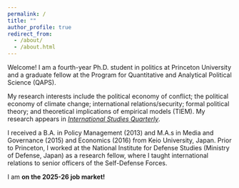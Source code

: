 ```yaml
---
permalink: /
title: ""
author_profile: true
redirect_from: 
  - /about/
  - /about.html
---
```


Welcome! I am a fourth-year Ph.D. student in politics at Princeton University and a graduate fellow at the Program for Quantitative and Analytical Political Science (QAPS).

My research interests include the political economy of conflict; the political economy of climate change; international relations/security; formal political theory; and theoretical implications of empirical models (TIEM).
My research appears in [_International Studies Quarterly_](https://doi.org/10.1093/isq/sqae023).

I received a B.A. in Policy Management (2013) and M.A.s in Media and Governance (2015) and Economics (2016) from Keio University, Japan. Prior to Princeton, I worked at the National Institute for Defense Studies (Ministry of Defense, Japan) as a research fellow, where I taught international relations to senior officers of the Self-Defense Forces.

I am **on the 2025-26 job market!**
